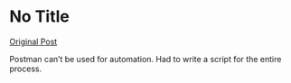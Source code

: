 # No Title

[Original Post](https://discourse.onlinedegree.iitm.ac.in/t/169029/392)

<p>Postman can’t be used for automation. Had to write a script for the entire process.</p>